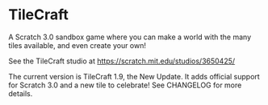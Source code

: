 # TileCraft
A Scratch 3.0 sandbox game where you can make a world with the many tiles available, and even create your own!

See the TileCraft studio at https://scratch.mit.edu/studios/3650425/

The current version is TileCraft 1.9, the New Update.  It adds official support for Scratch 3.0 and a new tile to celebrate!
See CHANGELOG for more details.
